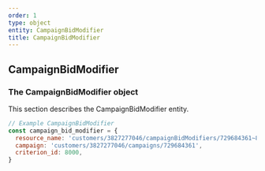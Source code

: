 ```yaml
---
order: 1
type: object
entity: CampaignBidModifier
title: CampaignBidModifier
---
```


## CampaignBidModifier

### The CampaignBidModifier object

This section describes the CampaignBidModifier entity.

```javascript
// Example CampaignBidModifier
const campaign_bid_modifier = {
  resource_name: 'customers/3827277046/campaignBidModifiers/729684361~8000',
  campaign: 'customers/3827277046/campaigns/729684361',
  criterion_id: 8000,
}
```
